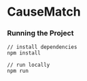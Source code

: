 # CauseMatch

### Running the Project

```
// install dependencies
npm install

// run locally
npm run
```
